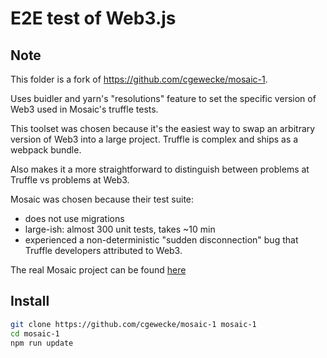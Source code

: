 # E2E test of Web3.js

## Note

This folder is a fork of https://github.com/cgewecke/mosaic-1.

Uses buidler and yarn's "resolutions" feature to set the specific version of Web3
used in Mosaic's truffle tests.

This toolset was chosen because it's the easiest way to swap an arbitrary
version of Web3 into a large project. Truffle is complex and ships as a webpack bundle.

Also makes it a more straightforward to distinguish between problems at Truffle vs problems at Web3.

Mosaic was chosen because their test suite:
+ does not use migrations
+ large-ish: almost 300 unit tests, takes ~10 min
+ experienced a non-deterministic "sudden disconnection" bug that Truffle developers attributed
  to Web3.

The real Mosaic project can be found [here](https://github.com/mosaicdao/mosaic-1)

## Install

```bash
git clone https://github.com/cgewecke/mosaic-1 mosaic-1
cd mosaic-1
npm run update
```
